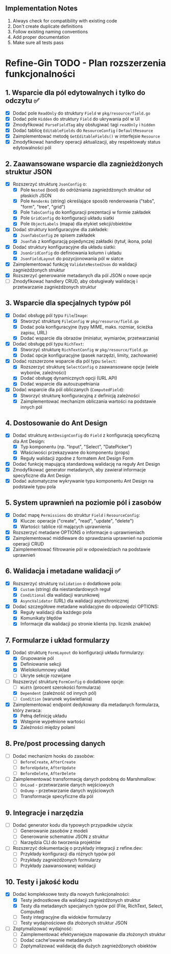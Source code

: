 ## Implementation Notes

1. Always check for compatibility with existing code
2. Don't create duplicate definitions
3. Follow existing naming conventions
4. Add proper documentation
5. Make sure all tests pass 

# Refine-Gin TODO - Plan rozszerzenia funkcjonalności

## 1. Wsparcie dla pól edytowalnych i tylko do odczytu ✅

- [x] Dodać pole `ReadOnly` do struktury `Field` w `pkg/resource/field.go`
- [x] Dodać pole `Hidden` do struktury `Field` do ukrywania pól w UI
- [x] Zmodyfikować `ParseFieldTag` aby obsługiwać tagi `readOnly` i `hidden`
- [x] Dodać tablicę `EditableFields` do `ResourceConfig` i `DefaultResource`
- [x] Zaimplementować metodę `GetEditableFields()` w interfejsie `Resource`
- [x] Zmodyfikować handlery operacji aktualizacji, aby respektowały status edytowalności pól

## 2. Zaawansowane wsparcie dla zagnieżdżonych struktur JSON

- [x] Rozszerzyć strukturę `JsonConfig` o:
  - [x] Pole `Nested` (bool) do odróżniania zagnieżdżonych struktur od płaskich JSON
  - [x] Pole `RenderAs` (string) określające sposób renderowania ("tabs", "form", "tree", "grid")
  - [x] Pole `TabsConfig` do konfiguracji prezentacji w formie zakładek
  - [x] Pole `GridConfig` do konfiguracji układu siatki
  - [x] Pole `ObjectLabels` (mapa) dla etykiet sekcji/obiektów

- [x] Dodać struktury konfiguracyjne dla zakładek:
  - [x] `JsonTabsConfig` ze spisem zakładek
  - [x] `JsonTab` z konfiguracją pojedynczej zakładki (tytuł, ikona, pola)

- [x] Dodać struktury konfiguracyjne dla układu siatki:
  - [x] `JsonGridConfig` do definiowania kolumn i układu
  - [x] `JsonFieldLayout` do pozycjonowania pól w siatce

- [x] Zaimplementować funkcję `ValidateNestedJson` do walidacji zagnieżdżonych struktur
- [x] Rozszerzyć generowanie metadanych dla pól JSON o nowe opcje
- [ ] Zmodyfikować handlery CRUD, aby obsługiwały walidację i przetwarzanie zagnieżdżonych struktur

## 3. Wsparcie dla specjalnych typów pól

- [x] Dodać obsługę pól typu `File`/`Image`:
  - [x] Stworzyć strukturę `FileConfig` w `pkg/resource/field.go`
  - [x] Dodać pola konfiguracyjne (typy MIME, maks. rozmiar, ścieżka zapisu, URL)
  - [x] Dodać wsparcie dla obrazów (miniatur, wymiarów, przetwarzania)

- [x] Dodać obsługę pól typu `RichText`:
  - [x] Stworzyć strukturę `RichTextConfig` w `pkg/resource/field.go`
  - [x] Dodać opcje konfiguracyjne (pasek narzędzi, limity, zachowanie)

- [x] Dodać rozszerzone wsparcie dla pól typu `Select`:
  - [x] Rozszerzyć strukturę `SelectConfig` o zaawansowane opcje (wiele wyborów, zależności)
  - [x] Dodać obsługę dynamicznych opcji (URL API)
  - [x] Dodać wsparcie dla autouzupełniania

- [x] Dodać wsparcie dla pól obliczanych (`ComputedField`):
  - [x] Stworzyć strukturę konfiguracyjną z definicją zależności
  - [x] Zaimplementować mechanizm obliczania wartości na podstawie innych pól

## 4. Dostosowanie do Ant Design

- [x] Dodać strukturę `AntDesignConfig` do `Field` z konfiguracją specyficzną dla Ant Design:
  - [x] Typ komponentu (np. "Input", "Select", "DatePicker")
  - [x] Właściwości przekazywane do komponentu (props)
  - [x] Reguły walidacji zgodne z formatem Ant Design Form

- [x] Dodać funkcję mapującą standardową walidację na reguły Ant Design
- [x] Zmodyfikować generator metadanych, aby zawierał informacje specyficzne dla Ant Design
- [x] Dodać automatyczne wykrywanie typu komponentu Ant Design na podstawie typu pola

## 5. System uprawnień na poziomie pól i zasobów

- [x] Dodać mapę `Permissions` do struktur `Field` i `ResourceConfig`:
  - [x] Klucze: operacje ("create", "read", "update", "delete")
  - [x] Wartości: tablice ról mających uprawnienia

- [x] Rozszerzyć metadane OPTIONS o informacje o uprawnieniach
- [x] Zaimplementować middleware do sprawdzania uprawnień na poziomie operacji CRUD
- [x] Zaimplementować filtrowanie pól w odpowiedziach na podstawie uprawnień

## 6. Walidacja i metadane walidacji ✅

- [x] Rozszerzyć strukturę `Validation` o dodatkowe pola:
  - [x] `Custom` (string) dla niestandardowych reguł
  - [x] `Conditional` dla walidacji warunkowej
  - [x] `AsyncValidator` (URL) dla walidacji asynchronicznej

- [x] Dodać szczegółowe metadane walidacyjne do odpowiedzi OPTIONS:
  - [x] Reguły walidacji dla każdego pola
  - [x] Komunikaty błędów
  - [x] Informacje dla walidacji po stronie klienta (np. licznik znaków)

## 7. Formularze i układ formularzy

- [x] Dodać strukturę `FormLayout` do konfiguracji układu formularzy:
  - [x] Grupowanie pól
  - [x] Definiowanie sekcji
  - [x] Wielokolumnowy układ
  - [ ] Ukryte sekcje rozwijane

- [ ] Rozszerzyć strukturę `FormConfig` o dodatkowe opcje:
  - [ ] `Width` (procent szerokości formularza)
  - [x] `Dependent` (zależność od innych pól)
  - [ ] `Condition` (warunek wyświetlania)

- [x] Zaimplementować endpoint dedykowany dla metadanych formularza, który zwraca:
  - [x] Pełną definicję układu
  - [x] Wstępnie wypełnione wartości
  - [x] Zależności między polami

## 8. Pre/post processing danych

- [ ] Dodać mechanizm hooks do zasobów:
  - [ ] `BeforeCreate`, `AfterCreate`
  - [ ] `BeforeUpdate`, `AfterUpdate`
  - [ ] `BeforeDelete`, `AfterDelete`

- [ ] Zaimplementować transformację danych podobną do Marshmallow:
  - [ ] `OnLoad` - przetwarzanie danych wejściowych
  - [ ] `OnDump` - przetwarzanie danych wyjściowych
  - [ ] Transformacje specyficzne dla pól

## 9. Integracje i narzędzia

- [ ] Dodać generator kodu dla typowych przypadków użycia:
  - [ ] Generowanie zasobów z modeli
  - [ ] Generowanie schematów JSON z struktur
  - [ ] Narzędzia CLI do tworzenia projektów

- [ ] Rozszerzyć dokumentację o przykłady integracji z refine.dev:
  - [ ] Przykłady konfiguracji dla różnych typów pól
  - [ ] Przykłady zagnieżdżonych formularzy
  - [ ] Przykłady zaawansowanej walidacji

## 10. Testy i jakość kodu

- [x] Dodać kompleksowe testy dla nowych funkcjonalności:
  - [x] Testy jednostkowe dla walidacji zagnieżdżonych struktur
  - [x] Testy dla metadanych specjalnych typów pól (File, RichText, Select, Computed)
  - [ ] Testy integracyjne dla widoków formularzy
  - [ ] Testy wydajnościowe dla złożonych struktur JSON

- [ ] Zoptymalizować wydajność:
  - [ ] Zaimplementować efektywniejsze mapowanie dla złożonych struktur
  - [ ] Dodać cache'owanie metadanych
  - [ ] Zoptymalizować walidację dla dużych zagnieżdżonych obiektów 